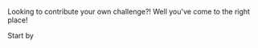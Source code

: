 Looking to contribute your own challenge?! Well you've come to the right place!

Start by 




<!--- Uncomment: [Go Back](https://github.com/bonechurch/Route-66#challenges) --->

<!--- # Title (i.e. Route 66 Landmark) --->

<!--- ![]() Image File --->

<!--- ## Secondary Title --->

<!--- Description / Story --->

<!--- Uncomment: ## Challenge --->

<!--- Task Description --->

<!--- Uncomment: ## Requirements --->

<!--- * Must include... --->

<!--- Uncomment: ## Bonus --->

<!--- Uncomment: Take your _________ to the next level! --->

<!--- - [ ] Incompleted bonus challenge ---> 
<!--- - [x] Completed bonus challenge --->

<!--- Uncomment: ##### *(Completed bonus challenges are indicated above)* --->

<!--- Uncomment: ## Credits --->
<!--- Uncomment:
|                              |             |
| ---------------------------- | ----------- |
| **Authors**                  |             |
| **Graphics Contributors**    |             |
| **Submission Contributors**  |             |
| **Bonus Contributors**       |             |
|                              |             | --->

<!--- Note (1/2): Credit contibutors (i.e. @) of your challenge by listing them in the appropriate row above. --->

<!--- Uncomment: ## Submissions --->

<!--- Uncomment: See the [submissions]() for this challenge. --->

<!--- Note (2/2): Reference the submissions directory for your challenge using the link above. --->
